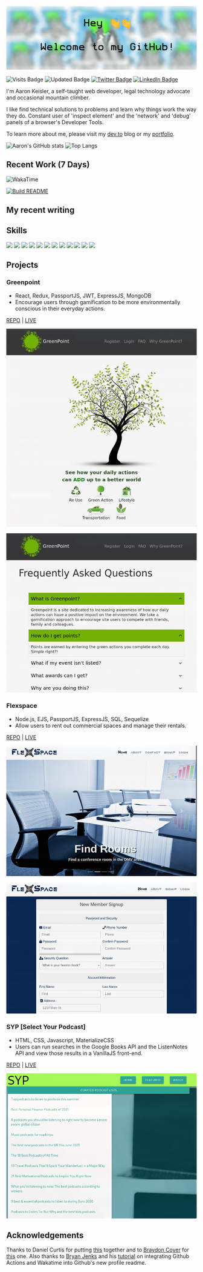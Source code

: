 [![Aaron's GitHub Banner](./assets/GitHubHeader.png)](https://keisler.dev)

![Visits Badge](https://badges.pufler.dev/visits/aaronclimbs/aaronclimbs)
![Updated Badge](https://badges.pufler.dev/updated/aaronclimbs/aaronclimbs)
[![Twitter Badge](https://img.shields.io/badge/Twitter-Profile-informational?style=flat&logo=twitter&logoColor=white&color=1CA2F1)](https://twitter.com/aaronkeisler)
[![LinkedIn Badge](https://img.shields.io/badge/LinkedIn-Profile-informational?style=flat&logo=linkedin&logoColor=white&color=0D76A8)](https://www.linkedin.com/in/akeisler/)

I'm Aaron Keisler, a self-taught web developer, legal technology advocate and occasional mountain climber.

I like find technical solutions to problems and learn why things work the way they do. Constant user of 'inspect element' and the 'network' and 'debug' panels of a browser's Developer Tools.

To learn more about me, please visit my [dev.to](https://dev.to/aaronclimbs) blog or my [portfolio](https://keisler.dev).

![Aaron's GitHub stats](https://github-readme-stats-aaronclimbs.vercel.app/api?username=aaronclimbs&show_icons=true)
![Top Langs](https://github-readme-stats-aaronclimbs.vercel.app/api/top-langs/?username=aaronclimbs&layout=compact)

## Recent Work (7 Days)
![WakaTime](https://github-readme-stats.vercel.app/api/wakatime?username=aaronclimbs)

[![Build README](https://github.com/aaronclimbs/aaronclimbs/actions/workflows/build.yaml/badge.svg)](https://github.com/aaronclimbs/aaronclimbs/actions/workflows/build.yaml)

## My recent writing

## Skills

![](https://img.shields.io/badge/Code-React-informational?style=flat&logo=react&logoColor=white&color=4AB197)
![](https://img.shields.io/badge/Code-Redux-informational?style=flat&logo=Redux&logoColor=white&color=4AB197)
![](https://img.shields.io/badge/Code-Gatsby-informational?style=flat&logo=gatsby&logoColor=white&color=4AB197)
![](https://img.shields.io/badge/Code-JavaScript-informational?style=flat&logo=JavaScript&logoColor=white&color=4AB197)
![](https://img.shields.io/badge/Code-TypeScript-informational?style=flat&logo=TypeScript&logoColor=white&color=4AB197)
![](https://img.shields.io/badge/Code-MongoDB-informational?style=flat&logo=MongoDB&logoColor=white&color=4AB197)
![](https://img.shields.io/badge/Code-MySQL-informational?style=flat&logo=MySQL&logoColor=white&color=4AB197)
![](https://img.shields.io/badge/Style-CSS-informational?style=flat&logo=css3&logoColor=white&color=4AB197)
![](https://img.shields.io/badge/Style-Sass-informational?style=flat&logo=Sass&logoColor=white&color=4AB197)
![](https://img.shields.io/badge/Style-Tailwind-informational?style=flat&logo=Tailwind-CSS&logoColor=white&color=4AB197)
![](https://img.shields.io/badge/Test-Jest-informational?style=flat&logo=jest&logoColor=white&color=4AB197)
![](https://img.shields.io/badge/Test-Mocha-informational?style=flat&logo=Mocha&logoColor=white&color=4AB197)

## Projects

### Greenpoint

- React, Redux, PassportJS, JWT, ExpressJS, MongoDB
- Encourage users through gamification to be more environmentally conscious in their everyday actions.

[REPO](https://www.github.com/aaronclimbs/greenpoint) | [LIVE](https://glacial-peak-greenpoint.herokuapp.com)

![Greenpoint Homepage](./assets/GreenpointHomepage.png)

![Greenpoint FAQ](./assets/GreenpointFAQ.png)

### Flexspace

- Node.js, EJS, PassportJS, ExpressJS, SQL, Sequelize
- Allow users to rent out commercial spaces and manage their rentals.

[REPO](https://www.github.com/aaronclimbs/flexspace) | [LIVE](https://gwbootcampflexspace.herokuapp.com)

![Flexspace Cover](./assets/FlexspaceCover.png)

![Flexspace Cover](./assets/FlexspaceSignup.png)

### SYP [Select Your Podcast]

- HTML, CSS, Javascript, MaterializeCSS
- Users can run searches in the Google Books API and the ListenNotes API and view those results in a VanillaJS front-end.

[REPO](https://www.github.com/aaronclimbs/stunning-potato) | [LIVE](https://aaronclimbs.github.io/stunning-potato/index.html)

![SYP Cover](./assets/SYPHomepage.png)

## Acknowledgements

Thanks to Daniel Curtis for putting [this](https://dev.to/curtiscodes/self-updating-github-profile-readme-with-javascript-lhm) together and to [Braydon Coyer](https://github.com/braydoncoyer) for [this](https://blog.braydoncoyer.dev/creating-a-killer-github-profile-readme-part-1) one. Also thanks to [Bryan Jenks](https://github.com/tallguyjenks) and his [tutorial](https://www.youtube.com/watch?v=jazcHIaitfE&t=74s) on integrating Github Actions and Wakatime into Github's new profile readme.
